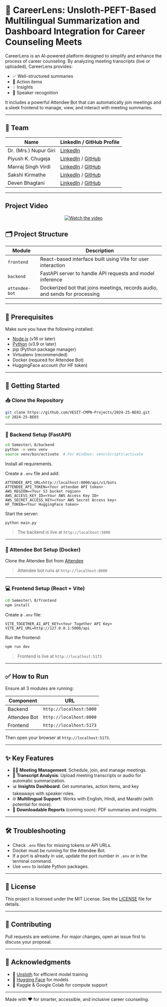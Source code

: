 # 🧠 CareerLens: Unsloth-PEFT-Based Multilingual Summarization and Dashboard Integration for Career Counseling Meets

CareerLens is an AI-powered platform designed to simplify and enhance the process of career counseling. By analyzing meeting transcripts (live or uploaded), CareerLens provides:

- ✅ Well-structured summaries
- 📌 Action items
- 💡 Insights
- 👥 Speaker recognition

It includes a powerful Attendee Bot that can automatically join meetings and a sleek frontend to manage, view, and interact with meeting summaries.

---

## 👥 Team
| Name                   | LinkedIn / GitHub Profile                     |
|------------------------|-----------------------------------------------|
| Dr. (Mrs.) Nupur Giri  | [LinkedIn](https://www.linkedin.com/in/dr-nupur-giri-6635a542/) |
| Piyush K. Chugeja      | [LinkedIn](https://linkedin.com/in/piyushchugeja) / [GitHub](https://github.com/piyushchugeja) |
| Manraj Singh Virdi     | [LinkedIn](https://www.linkedin.com/in/manrajsinghvirdi/) / [GitHub](https://github.com/Manraj29) |
| Sakshi Kirmathe        | [LinkedIn](https://www.linkedin.com/in/sakshikirmathe/) / [GitHub](https://github.com/sakshikirmathe) |
| Deven Bhagtani         | [LinkedIn](https://www.linkedin.com/in/deven-bhagtani/) / [GitHub](https://github.com/devensinghbhagtani) |

---

## Project Video 
<div align="center">
  <a href="https://www.youtube.com/watch?v=FS94BzPyTb0">
    <img src="https://img.youtube.com/vi/FS94BzPyTb0/0.jpg" alt="Watch the video" />
  </a>
</div>

## 🗂️ Project Structure

| Module         | Description                                                                 |
|----------------|-----------------------------------------------------------------------------|
| `frontend`     | React-based interface built using Vite for user interaction                 |
| `backend`      | FastAPI server to handle API requests and model inference                   |
| `attendee-bot` | Dockerized bot that joins meetings, records audio, and sends for processing |

---

## 🔧 Prerequisites

Make sure you have the following installed:

- [Node.js](https://nodejs.org/) (v16 or later)
- [Python](https://www.python.org/) (v3.9 or later)
- pip (Python package manager)
- Virtualenv (recommended)
- Docker (required for Attendee Bot)
- HuggingFace account (for HF token)

---

## 🚀 Getting Started

### 📥 Clone the Repository

```bash
git clone https://github.com/VESIT-CMPN-Projects/2024-25-BE03.git
cd 2024-25-BE03
```

---

### 🔌 Backend Setup (FastAPI)

```bash
cd Semester\ 8/backend
python -m venv venv
source venv/bin/activate  # For Windows: venv\Scripts\activate
```
Install all requirements.

Create a `.env` file and add:

```env
ATTENDEE_API_URL=http://localhost:8000/api/v1/bots
ATTENDEE_API_TOKEN=<Your attendee API token>
AWS_REGION=<Your S3 bucket region>
AWS_ACCESS_KEY_ID=<Your AWS Access Key ID>
AWS_SECRET_ACCESS_KEY=<Your AWS Secret Access key>
HF_TOKEN=<Your HuggingFace token>
```

Start the server:

```bash
python main.py
```

> The backend is live at `http://localhost:5000`

---

### 🤖 Attendee Bot Setup (Docker)

Clone the Attendee Bot from [Attendee](https://github.com/noah-duncan/attendee)

> Attendee bot runs at `http://localhost:8000`

---

### 💻 Frontend Setup (React + Vite)

```bash
cd Semester\ 8/frontend
npm install
```

Create a `.env` file:

```env
VITE_TOGETHER_AI_API_KEY=<Your Together API Key>
VITE_API_URL=http://127.0.0.1:5000/api
```

Run the frontend:

```bash
npm run dev
```

> Frontend is live at `http://localhost:5173`

---

## ✅ How to Run

Ensure all 3 modules are running:

| Component     | URL                       |
|---------------|---------------------------|
| Backend       | `http://localhost:5000`   |
| Attendee Bot  | `http://localhost:8000`   |
| Frontend      | `http://localhost:5173`   |

Then open your browser at `http://localhost:5173`.

---

## ✨ Key Features

- 🧑‍💼 **Meeting Management**: Schedule, join, and manage meetings.
- 📄 **Transcript Analysis**: Upload meeting transcripts or audio for automatic summarization.
- 📊 **Insights Dashboard**: Get summaries, action items, and key takeaways with speaker roles.
- 🌐 **Multilingual Support**: Works with English, Hindi, and Marathi (with potential for more).
- 📁 **Downloadable Reports** (coming soon): PDF summaries and insights.

---

## 🛠️ Troubleshooting

- Check `.env` files for missing tokens or API URLs.
- Docker must be running for the Attendee Bot.
- If a port is already in use, update the port number in `.env` or in the terminal command.
- Use `venv` to isolate Python packages.

---

## 📄 License

This project is licensed under the MIT License. See the [LICENSE](LICENSE) file for details.

---

## 🤝 Contributing

Pull requests are welcome. For major changes, open an issue first to discuss your proposal.

---

## 📣 Acknowledgments

- 🤖 [Unsloth](https://github.com/unslothai/unsloth) for efficient model training
- 🤝 [Hugging Face](https://huggingface.co/) for models
- 🚀 Kaggle & Google Colab for compute support

---

Made with ❤️ for smarter, accessible, and inclusive career counseling.
